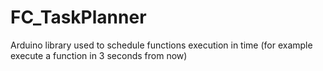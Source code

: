 # FC_TaskPlanner
 Arduino library used to schedule functions execution in time (for example execute a function in 3 seconds from now)
